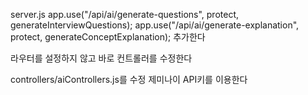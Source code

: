 server.js 
app.use("/api/ai/generate-questions", protect, generateInterviewQuestions);
app.use("/api/ai/generate-explanation", protect, generateConceptExplanation);
추가한다

라우터를 설정하지 않고 바로 컨트롤러를 수정한다

controllers/aiControllers.js를 수정
제미나이 API키를 이용한다
